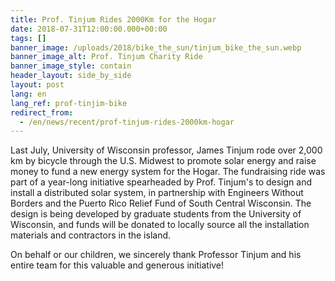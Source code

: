 ```yaml
---
title: Prof. Tinjum Rides 2000Km for the Hogar
date: 2018-07-31T12:00:00.000+00:00
tags: []
banner_image: /uploads/2018/bike_the_sun/tinjum_bike_the_sun.webp
banner_image_alt: Prof. Tinjum Charity Ride
banner_image_style: contain
header_layout: side_by_side
layout: post
lang: en
lang_ref: prof-tinjim-bike
redirect_from:
  - /en/news/recent/prof-tinjum-rides-2000km-hogar
---
```

Last July, University of Wisconsin professor, James Tinjum rode over 2,000 km by bicycle through the U.S. Midwest to promote solar energy and raise money to fund a new energy system for the Hogar. The fundraising ride was part of a year-long initiative spearheaded by Prof. Tinjum's to design and install a distributed solar system, in partnership with Engineers Without Borders and the Puerto Rico Relief Fund of South Central Wisconsin. The design is being developed by graduate students from the University of Wisconsin, and funds will be donated to locally source all the installation materials and contractors in the island.

On behalf or our children, we sincerely thank Professor Tinjum and his entire team for this valuable and generous initiative!
